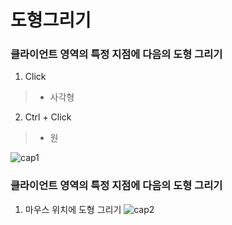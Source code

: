 # 도형그리기

### 클라이언트 영역의 특정 지점에 다음의 도형 그리기
1. Click
> * 사각형

2. Ctrl + Click
> * 원

![cap1](https://user-images.githubusercontent.com/55019081/165255831-c1c9bdd4-272a-4630-b370-f1b0e42458d3.GIF)

### 클라이언트 영역의 특정 지점에 다음의 도형 그리기
1. 마우스 위치에 도형 그리기
![cap2](https://user-images.githubusercontent.com/55019081/165488110-f9146cfb-0e2b-468f-a492-7cd4c7754873.GIF)

